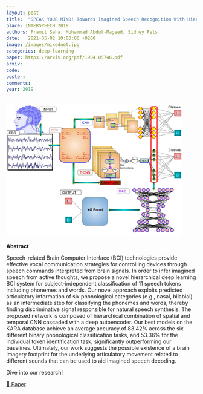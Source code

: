 ```yaml
---
layout: post
title:  "SPEAK YOUR MIND! Towards Imagined Speech Recognition With Hierarchical Deep Learning"
place: INTERSPEECH 2019
authors: Pramit Saha, Muhammad Abdul-Mageed, Sidney Fels
date:   2021-05-02 10:00:00 +0200
image: /images/mixednet.jpg
categories: deep-learning
paper: https://arxiv.org/pdf/1904.05746.pdf
arxiv:
code: 
poster: 
comments:
year: 2019
---
```


<style>
@media (max-width: 1000px) {
    .container {
        flex-direction: column;
        align-items: left;
    }
</style>


<div class="container" style="display: flex; align-items: center;">
    <div class="image" style="flex: 1; margin-right: 1cm;">
        <img src="/images/mixednet.jpg" alt="Image" style="max-width:100%; height:auto;">
    </div>
</div>

**Abstract**

Speech-related Brain Computer Interface (BCI) technologies
provide effective vocal communication strategies for controlling devices through speech commands interpreted from brain
signals. In order to infer imagined speech from active thoughts,
we propose a novel hierarchical deep learning BCI system for
subject-independent classification of 11 speech tokens including phonemes and words. Our novel approach exploits predicted articulatory information of six phonological categories
(e.g., nasal, bilabial) as an intermediate step for classifying the
phonemes and words, thereby finding discriminative signal responsible for natural speech synthesis. The proposed network is
composed of hierarchical combination of spatial and temporal
CNN cascaded with a deep autoencoder. Our best models on the
KARA database achieve an average accuracy of 83.42% across
the six different binary phonological classification tasks, and
53.36% for the individual token identification task, significantly
outperforming our baselines. Ultimately, our work suggests the
possible existence of a brain imagery footprint for the underlying articulatory movement related to different sounds that can
be used to aid imagined speech decoding.

Dive into our research!

<a href="https://arxiv.org/pdf/1904.05746">&#x1F4C4; Paper</a> 
